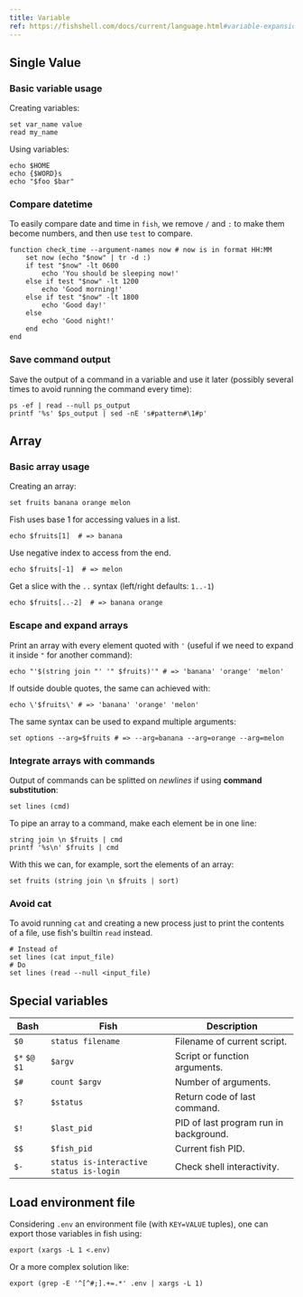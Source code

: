 ```yaml
---
title: Variable
ref: https://fishshell.com/docs/current/language.html#variable-expansion
---
```


## Single Value

### Basic variable usage

Creating variables:

```fish
set var_name value
read my_name
```

Using variables:

```fish
echo $HOME
echo {$WORD}s
echo "$foo $bar"
```

### Compare datetime

To easily compare date and time in `fish`,
we remove `/` and `:` to make them become numbers,
and then use `test` to compare.

```fish
function check_time --argument-names now # now is in format HH:MM
    set now (echo "$now" | tr -d :)
    if test "$now" -lt 0600
        echo 'You should be sleeping now!'
    else if test "$now" -lt 1200
        echo 'Good morning!'
    else if test "$now" -lt 1800
        echo 'Good day!'
    else
        echo 'Good night!'
    end
end
```

### Save command output

Save the output of a command in a variable and use it later
(possibly several times to avoid running the command every time):

```fish
ps -ef | read --null ps_output
printf '%s' $ps_output | sed -nE 's#pattern#\1#p'
```

## Array

### Basic array usage

Creating an array:

```fish
set fruits banana orange melon
```

Fish uses base 1 for accessing values in a list.

```fish
echo $fruits[1]  # => banana
```

Use negative index to access from the end.

```fish
echo $fruits[-1]  # => melon
```

Get a slice with the `..` syntax (left/right defaults: `1..-1`)

```fish
echo $fruits[..-2]  # => banana orange
```

### Escape and expand arrays

Print an array with every element quoted with `'`
(useful if we need to expand it inside `"` for another command):

```fish
echo "'$(string join "' '" $fruits)'" # => 'banana' 'orange' 'melon'
```

If outside double quotes, the same can achieved with:

```fish
echo \'$fruits\' # => 'banana' 'orange' 'melon'
```

The same syntax can be used to expand multiple arguments:

```fish
set options --arg=$fruits # => --arg=banana --arg=orange --arg=melon
```

### Integrate arrays with commands

Output of commands can be splitted on *newlines* if using **command substitution**:

```fish
set lines (cmd)
```

To pipe an array to a command, make each element be in one line:

```fish
string join \n $fruits | cmd
printf '%s\n' $fruits | cmd
```

With this we can, for example, sort the elements of an array:

```fish
set fruits (string join \n $fruits | sort)
```

### Avoid cat

To avoid running `cat` and creating a new process just to print the contents of a file,
use fish's builtin `read` instead.

```fish
# Instead of
set lines (cat input_file)
# Do
set lines (read --null <input_file)
```

## Special variables

| Bash | Fish | Description |
| --- | --- | --- |
| `$0` | `status filename` | Filename of current script. |
| `$*` `$@` `$1` | `$argv` | Script or function arguments. |
| `$#` | `count $argv` | Number of arguments. |
| `$?` | `$status` | Return code of last command. |
| `$!` | `$last_pid` | PID of last program run in background. |
| `$$` | `$fish_pid` | Current fish PID. |
| `$-` | `status is-interactive` `status is-login` | Check shell interactivity. |

## Load environment file

Considering `.env` an environment file
(with `KEY=VALUE` tuples),
one can export those variables in fish using:

```fish
export (xargs -L 1 <.env)
```

Or a more complex solution like:

```fish
export (grep -E '^[^#;].+=.*' .env | xargs -L 1)
```
